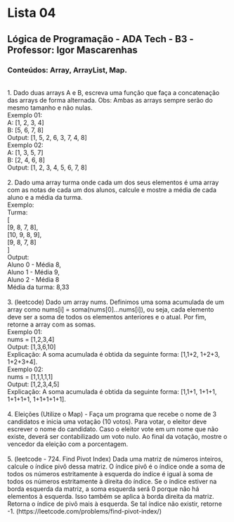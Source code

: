 # **Lista 04** <br />
## Lógica de Programação - ADA Tech - B3 -Professor: Igor Mascarenhas <br />
### Conteúdos: Array, ArrayList, Map. <br />
<br />
1. Dado duas arrays A e B, escreva uma função que faça a
concatenação das arrays de forma alternada. Obs: Ambas as
arrays sempre serão do mesmo tamanho e não nulas. <br />
Exemplo 01: <br />
A: [1, 2, 3, 4] <br />
B: [5, 6, 7, 8] <br />
Output: [1, 5, 2, 6, 3, 7, 4, 8] <br />
Exemplo 02: <br />
A: [1, 3, 5, 7] <br />
B: [2, 4, 6, 8] <br />
Output: [1, 2, 3, 4, 5, 6, 7, 8] <br />
<br />
2. Dado uma array turma onde cada um dos seus elementos é
uma array com as notas de cada um dos alunos, calcule e
mostre a média de cada aluno e a média da turma. <br />
Exemplo: <br />
Turma: <br />
[ <br />
[9, 8, 7, 8], <br />
[10, 9, 8, 9], <br />
[9, 8, 7, 8] <br />
] <br />
Output: <br />
Aluno 0 - Média 8, <br />
Aluno 1 - Média 9, <br />
Aluno 2 - Média 8 <br />
Média da turma: 8,33 <br />
<br />
3. (leetcode) Dado um array nums. Definimos uma soma
acumulada de um array como nums[i] =
soma(nums[0]…nums[i]), ou seja, cada elemento deve ser a
soma de todos os elementos anteriores e o atual. Por fim,
retorne a array com as somas. <br />
Exemplo 01: <br />
nums = [1,2,3,4] <br />
Output: [1,3,6,10] <br />
Explicação: A soma acumulada é obtida da seguinte forma: [1,1+2, 1+2+3, 1+2+3+4]. <br />
Exemplo 02: <br />
nums = [1,1,1,1,1] <br />
Output: [1,2,3,4,5] <br />
Explicação: A soma acumulada é obtida da seguinte forma: [1,1+1, 1+1+1, 1+1+1+1, 1+1+1+1+1]. <br />
<br />
4. Eleições (Utilize o Map<K, V>) - Faça um programa que
recebe o nome de 3 candidatos e inicia uma votação (10 votos).
Para votar, o eleitor deve escrever o nome do candidato. Caso o
eleitor vote em um nome que não existe, deverá ser
contabilizado um voto nulo. Ao final da votação, mostre o
vencedor da eleição com a porcentagem. <br />
<br />
5. (leetcode - 724. Find Pivot Index) Dada uma matriz de
números inteiros, calcule o índice pivô dessa matriz. O índice
pivô é o índice onde a soma de todos os números estritamente à
esquerda do índice é igual à soma de todos os números
estritamente à direita do índice. Se o índice estiver na borda
esquerda da matriz, a soma esquerda será 0 porque não há
elementos à esquerda. Isso também se aplica à borda direita da
matriz. Retorna o índice de pivô mais à esquerda. Se tal índice
não existir, retorne -1.
(https://leetcode.com/problems/find-pivot-index/)

